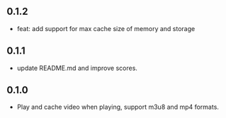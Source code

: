 ## 0.1.2

- feat: add support for max cache size of memory and storage

## 0.1.1

- update README.md and improve scores.

## 0.1.0

- Play and cache video when playing, support m3u8 and mp4 formats.
